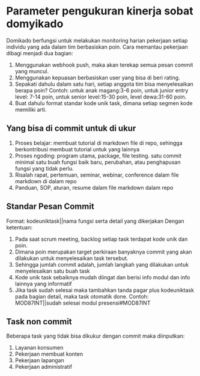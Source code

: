 # Parameter pengukuran kinerja sobat domyikado

Domikado berfungsi untuk melakukan monitoring harian pekerjaan setiap individu yang ada dalam tim berbasiskan poin. 
Cara memantau pekerjaan dibagi menjadi dua bagian:
1. Menggunakan webhook push, maka akan terekap semua pesan commit yang muncul.
2. Menggunakan kepuasan berbasiskan user yang bisa di beri rating.
3. Sepakati dahulu dalam satu hari, setiap anggota tim bisa menyelesaikan berapa poin? Contoh: untuk anak magang:3-6 poin, untuk junior entry level: 7-14 poin, untuk senior level:15-30 poin, level dewa:31-60 poin.
4. Buat dahulu format standar kode unik task, dimana setiap segmen kode memiliki arti.

## Yang bisa di commit untuk di ukur
1. Proses belajar: membuat tutorial di markdown file di repo, sehingga berkontribusi membuat tutorial untuk yang lainnya
2. Proses ngoding: program utama, package, file testing. satu commit minimal satu buah fungsi baik baru, perubahan, atau penghapusan fungsi yang tidak perlu.
3. Risalah rapat, pertemuan, seminar, webinar, conference dalam file markdown di dalam repo
4. Panduan, SOP, aturan, resume dalam file markdown dalam repo

## Standar Pesan Commit

Format: kodeuniktask||nama fungsi serta detail yang dikerjakan 
Dengan ketentuan:
1. Pada saat scrum meeting, backlog setiap task terdapat kode unik dan poin. 
2. Dimana poin merupakan target perkiraan banyaknya commit yang akan dilakukan untuk menyelesaikan task tersebut. 
3. Sehingga jumlah commit adalah, jumlah langkah yang dilakukan untuk menyelesaikan satu buah task
4. Kode unik task sebaiknya mudah diingat dan berisi info modul dan info lainnya yang informatif
5. Jika task sudah selesai maka tambahkan tanda pagar plus kodeuniktask pada bagian detail, maka task otomatik done. Contoh: MOD87INT||sudah selesai modul presensi#MOD87INT

## Task non commit
Beberapa task yang tidak bisa dikukur dengan commit maka diinputkan:
1. Layanan konsumen
2. Pekerjaan membuat konten
3. Pekerjaan lapangan
4. Pekerjaan administratif
